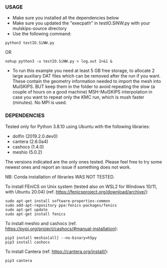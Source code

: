 ### USAGE

- Make sure you installed all the dependencies below
- Make sure you updated the "execpath" in testIO.SiNW.py with your mulskips-source directory
- Use the following command:

```
python3 testIO.SiNW.py
```

OR

```
nohup python3 -u testIO.SiNW.py > log.out 2>&1 &
```

- To run this example you need at least 5 GB free storage, to allocate 2 large auxiliary DAT files which can be removed after the run if you want.
These contain the geometry information needed to import the mesh into MulSKIPS.
BUT keep them in the folder to avoid repeating the slow (a couple of hours on a good machine) MSH-MulSKIPS interpolation 
in case you want to repeat only the KMC run, which is mush faster (minutes).
No MPI is used.


### DEPENDENCIES

Tested only for Python 3.8.10 using Ubuntu with the following libraries:
- dolfin (2019.2.0.dev0)
- cantera (2.6.0a4)
- cashocs (1.4.0)
- meshio (5.0.2)

The versions indicated are the only ones tested. 
Please feel free to try some newest ones and report an issue if something does not work.

NB: Conda installation of libraries WAS NOT TESTED.

To install FEniCS on Unix system (tested also on WSL2 for Windows 10/11, with Ubuntu 20.04)
(ref. https://fenicsproject.org/download/archive/):

```
sudo apt-get install software-properties-common
sudo add-apt-repository ppa:fenics-packages/fenics
sudo apt-get update
sudo apt-get install fenics
```

To install meshio and cashocs
(ref. https://pypi.org/project/cashocs/#manual-installation):

```
pip3 install meshio[all] --no-binary=h5py
pip3 install cashocs
```

To install Cantera
(ref. https://cantera.org/install/):

```
pip3 cantera
```

